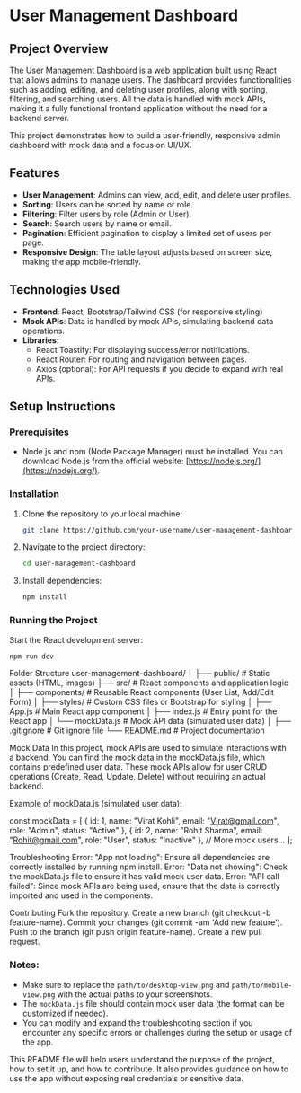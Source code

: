# User Management Dashboard

## Project Overview
The User Management Dashboard is a web application built using React that allows admins to manage users. The dashboard provides functionalities such as adding, editing, and deleting user profiles, along with sorting, filtering, and searching users. All the data is handled with mock APIs, making it a fully functional frontend application without the need for a backend server.

This project demonstrates how to build a user-friendly, responsive admin dashboard with mock data and a focus on UI/UX.

## Features
- **User Management**: Admins can view, add, edit, and delete user profiles.
- **Sorting**: Users can be sorted by name or role.
- **Filtering**: Filter users by role (Admin or User).
- **Search**: Search users by name or email.
- **Pagination**: Efficient pagination to display a limited set of users per page.
- **Responsive Design**: The table layout adjusts based on screen size, making the app mobile-friendly.

## Technologies Used
- **Frontend**: React, Bootstrap/Tailwind CSS (for responsive styling)
- **Mock APIs**: Data is handled by mock APIs, simulating backend data operations.
- **Libraries**:
  - React Toastify: For displaying success/error notifications.
  - React Router: For routing and navigation between pages.
  - Axios (optional): For API requests if you decide to expand with real APIs.

## Setup Instructions

### Prerequisites
- Node.js and npm (Node Package Manager) must be installed. You can download Node.js from the official website: [https://nodejs.org/](https://nodejs.org/).

### Installation
1. Clone the repository to your local machine:

    ```bash
    git clone https://github.com/your-username/user-management-dashboard.git
    ```

2. Navigate to the project directory:

    ```bash
    cd user-management-dashboard
    ```

3. Install dependencies:

    ```bash
    npm install
    ```

### Running the Project
Start the React development server:

```bash
npm run dev
```

Folder Structure
user-management-dashboard/
│
├── public/                  # Static assets (HTML, images)
├── src/                     # React components and application logic
│   ├── components/          # Reusable React components (User List, Add/Edit Form)
│   ├── styles/              # Custom CSS files or Bootstrap for styling
│   ├── App.js               # Main React app component
│   ├── index.js             # Entry point for the React app
│   └── mockData.js          # Mock API data (simulated user data)
│
├── .gitignore               # Git ignore file
└── README.md                # Project documentation

Mock Data
In this project, mock APIs are used to simulate interactions with a backend. You can find the mock data in the mockData.js file, which contains predefined user data. These mock APIs allow for user CRUD operations (Create, Read, Update, Delete) without requiring an actual backend.

Example of mockData.js (simulated user data):

const mockData = [
  { id: 1, name: "Virat Kohli", email: "Virat@gmail.com", role: "Admin", status: "Active" },
  { id: 2, name: "Rohit Sharma", email: "Rohit@gmail.com", role: "User", status: "Inactive" },
  // More mock users...
];

Troubleshooting
Error: "App not loading": Ensure all dependencies are correctly installed by running npm install.
Error: "Data not showing": Check the mockData.js file to ensure it has valid mock user data.
Error: "API call failed": Since mock APIs are being used, ensure that the data is correctly imported and used in the components.

Contributing
Fork the repository.
Create a new branch (git checkout -b feature-name).
Commit your changes (git commit -am 'Add new feature').
Push to the branch (git push origin feature-name).
Create a new pull request.


### Notes:
- Make sure to replace the `path/to/desktop-view.png` and `path/to/mobile-view.png` with the actual paths to your screenshots.
- The `mockData.js` file should contain mock user data (the format can be customized if needed).
- You can modify and expand the troubleshooting section if you encounter any specific errors or challenges during the setup or usage of the app.

This README file will help users understand the purpose of the project, how to set it up, and how to contribute. It also provides guidance on how to use the app without exposing real credentials or sensitive data.




